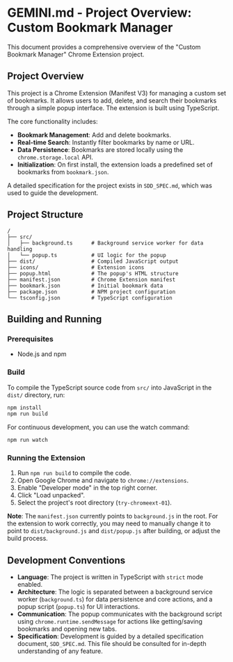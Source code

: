 # GEMINI.md - Project Overview: Custom Bookmark Manager

This document provides a comprehensive overview of the "Custom Bookmark Manager" Chrome Extension project.

## Project Overview

This project is a Chrome Extension (Manifest V3) for managing a custom set of bookmarks. It allows users to add, delete, and search their bookmarks through a simple popup interface. The extension is built using TypeScript.

The core functionality includes:
- **Bookmark Management**: Add and delete bookmarks.
- **Real-time Search**: Instantly filter bookmarks by name or URL.
- **Data Persistence**: Bookmarks are stored locally using the `chrome.storage.local` API.
- **Initialization**: On first install, the extension loads a predefined set of bookmarks from `bookmark.json`.

A detailed specification for the project exists in `SDD_SPEC.md`, which was used to guide the development.

## Project Structure

```
/
├── src/
│   ├── background.ts      # Background service worker for data handling
│   └── popup.ts           # UI logic for the popup
├── dist/                  # Compiled JavaScript output
├── icons/                 # Extension icons
├── popup.html             # The popup's HTML structure
├── manifest.json          # Chrome Extension manifest
├── bookmark.json          # Initial bookmark data
├── package.json           # NPM project configuration
└── tsconfig.json          # TypeScript configuration
```

## Building and Running

### Prerequisites
- Node.js and npm

### Build
To compile the TypeScript source code from `src/` into JavaScript in the `dist/` directory, run:
```bash
npm install
npm run build
```
For continuous development, you can use the watch command:
```bash
npm run watch
```

### Running the Extension
1.  Run `npm run build` to compile the code.
2.  Open Google Chrome and navigate to `chrome://extensions`.
3.  Enable "Developer mode" in the top right corner.
4.  Click "Load unpacked".
5.  Select the project's root directory (`try-chromeext-01`).

**Note**: The `manifest.json` currently points to `background.js` in the root. For the extension to work correctly, you may need to manually change it to point to `dist/background.js` and `dist/popup.js` after building, or adjust the build process.

## Development Conventions

- **Language**: The project is written in TypeScript with `strict` mode enabled.
- **Architecture**: The logic is separated between a background service worker (`background.ts`) for data persistence and core actions, and a popup script (`popup.ts`) for UI interactions.
- **Communication**: The popup communicates with the background script using `chrome.runtime.sendMessage` for actions like getting/saving bookmarks and opening new tabs.
- **Specification**: Development is guided by a detailed specification document, `SDD_SPEC.md`. This file should be consulted for in-depth understanding of any feature.
